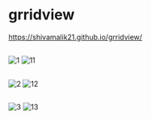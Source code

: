 # grridview
https://shivamalik21.github.io/grridview/
##
![1](https://github.com/Shivamalik21/grridview/assets/129033663/898ec9c7-9ac9-473b-9593-92043d6de410)
![11](https://github.com/Shivamalik21/grridview/assets/129033663/f4d75641-2990-4530-bf0b-dd1f72112096)
##
![2](https://github.com/Shivamalik21/grridview/assets/129033663/cf459668-c22a-4f19-885e-bd4c55d9aa1a)
![12](https://github.com/Shivamalik21/grridview/assets/129033663/1cb181c4-15ff-4302-ae06-6eb1100017a4)
##
![3](https://github.com/Shivamalik21/grridview/assets/129033663/c7d6efb3-be60-4d32-9dc3-45e01569f8fc)
![13](https://github.com/Shivamalik21/grridview/assets/129033663/77068828-c996-48b4-ac99-c615af7d66fb)
